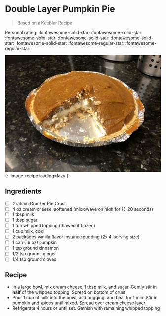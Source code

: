 # Double Layer Pumpkin Pie

> Based on a Keebler Recipe

<!-- {cts} rating=3; (User can specify rating on scale of 1-5) -->
Personal rating: :fontawesome-solid-star: :fontawesome-solid-star: :fontawesome-solid-star: :fontawesome-solid-star: :fontawesome-solid-star: :fontawesome-solid-star: :fontawesome-regular-star: :fontawesome-regular-star:
<!-- {cte} -->

<!-- {cts} name_image=double_layer_pumpkin_pie.jpeg; (User can specify image name) -->
![double_layer_pumpkin_pie.jpeg](./double_layer_pumpkin_pie.jpeg){: .image-recipe loading=lazy }
<!-- {cte} -->

## Ingredients

* [ ] Graham Cracker Pie Crust
* [ ] 4 oz cream cheese, softened (microwave on high for 15-20 seconds)
* [ ] 1 tbsp milk
* [ ] 1 tbsp sugar
* [ ] 1 tub whipped topping (thawed if frozen)
* [ ] 1 cup milk, cold
* [ ] 2 packages vanilla flavor instance pudding (2x 4-serving size)
* [ ] 1 can (16 oz) pumpkin
* [ ] 1 tsp ground cinnamon
* [ ] 1/2 tsp ground ginger
* [ ] 1/4 tsp ground cloves

## Recipe

* In a large bowl, mix cream cheese, 1 tbsp milk, and sugar. Gently stir in **half** of the whipped topping. Spread on bottom of crust
* Pour 1 cup of milk into the bowl, add pugging, and beat for 1 min. Stir in pumpkin and spices until mixed. Spread over cream cheese layer
* Refrigerate 4 hours or until set. Garnish with remaining whipped topping
